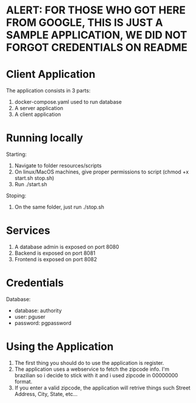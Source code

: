 # ALERT: FOR THOSE WHO GOT HERE FROM GOOGLE, THIS IS JUST A SAMPLE APPLICATION, WE DID NOT FORGOT CREDENTIALS ON README

# Client Application

The application consists in 3 parts:

1. docker-compose.yaml used to run database
2. A server application
3. A client application

# Running locally

Starting:
1. Navigate to folder resources/scripts
2. On linux/MacOS machines, give proper permissions to script (chmod +x start.sh stop.sh)
3. Run ./start.sh

Stoping:
1. On the same folder, just run ./stop.sh

# Services

1. A database admin is exposed on port 8080
2. Backend is exposed on port 8081
3. Frontend is exposed on port 8082

# Credentials

Database:
  - database: authority
  - user: pguser
  - password: pgpassword

# Using the Application
  1. The first thing you should do to use the application is register.
  2. The application uses a webservice to fetch the zipcode info. I'm brazilian so i decide to stick with it and i used zipcode in 00000000 format.
  3. If you enter a valid zipcode, the application will retrive things such Street Address, City, State, etc...
